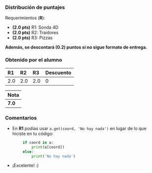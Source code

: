 ﻿### Distribución de puntajes

Requerimientos (**R**):

* **(2.0 pts)** R1: Sonda 4D 
* **(2.0 pts)** R2: Traidores
* **(2.0 pts)** R3: Pizzas

**Además, se descontará (0.2) puntos si no sigue formato de entrega.**

### Obtenido por el alumno
| R1 | R2 | R3 | Descuento |
|:---|:---|:---|:----------|
| 2.0 | 2.0 | 2.0 | 0 |

| Nota |
|:-----|
| **7.0** |

### Comentarios

* En **R1** podías usar ``a.get(coord, 'No hay nada')`` en lugar de lo que hiciste en tu código:
```python
        if coord in a:
            print(a[coord])
        else:
            print('No hay nada')
```
* ¡Excelente! :)
